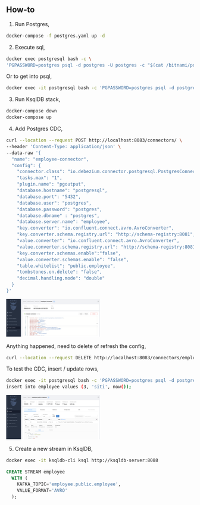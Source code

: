 ## How-to

1. Run Postgres,

```bash
docker-compose -f postgres.yaml up -d
```

2. Execute sql,

```bash
docker exec postgresql bash -c \
'PGPASSWORD=postgres psql -d postgres -U postgres -c "$(cat /bitnami/postgresql/conf/table.sql)"'
```

Or to get into psql,

```bash
docker exec -it postgresql bash -c 'PGPASSWORD=postgres psql -d postgres -U postgres'
```

3. Run KsqlDB stack,

```bash
docker-compose down
docker-compose up
```

4. Add Postgres CDC,

```bash
curl --location --request POST http://localhost:8083/connectors/ \
--header 'Content-Type: application/json' \
--data-raw '{
  "name": "employee-connector",
  "config": {
    "connector.class": "io.debezium.connector.postgresql.PostgresConnector",
    "tasks.max": "1",
    "plugin.name": "pgoutput",
    "database.hostname": "postgresql",
    "database.port": "5432",
    "database.user": "postgres",
    "database.password": "postgres",
    "database.dbname" : "postgres",
    "database.server.name": "employee",
    "key.converter": "io.confluent.connect.avro.AvroConverter",
    "key.converter.schema.registry.url": "http://schema-registry:8081",
    "value.converter": "io.confluent.connect.avro.AvroConverter",
    "value.converter.schema.registry.url": "http://schema-registry:8081",
    "key.converter.schemas.enable":"false",
    "value.converter.schemas.enable": "false",
    "table.whitelist": "public.employee",
    "tombstones.on.delete": "false",
    "decimal.handling.mode": "double"
  }
}'
```

<img src="picture/kowl-connect.png" width="50%">

Anything happened, need to delete of refresh the config,

```bash
curl --location --request DELETE http://localhost:8083/connectors/employee-connector
```

To test the CDC, insert / update rows,

```bash
docker exec -it postgresql bash -c 'PGPASSWORD=postgres psql -d postgres -U postgres'
insert into employee values (3, 'siti', now());
```

<img src="picture/kowl-topic.png" width="50%">

5. Create a new stream in KsqlDB,

```bash
docker exec -it ksqldb-cli ksql http://ksqldb-server:8088
```

```sql
CREATE STREAM employee
  WITH (
    KAFKA_TOPIC='employee.public.employee',
    VALUE_FORMAT='AVRO'
  );
```

